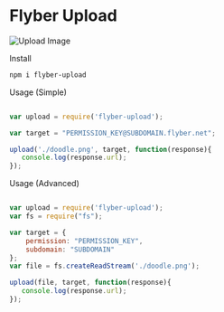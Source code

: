 # Flyber Upload 

![Upload Image](https://d13yacurqjgara.cloudfront.net/users/293483/screenshots/3012753/_031-file-upload.gif)

Install

```Bash
npm i flyber-upload
```



Usage (Simple)

```Javascript

var upload = require('flyber-upload');

var target = "PERMISSION_KEY@SUBDOMAIN.flyber.net";

upload('./doodle.png', target, function(response){
   console.log(response.url);
});

```




Usage (Advanced)
```Javascript

var upload = require('flyber-upload');
var fs = require("fs");

var target = {
    permission: "PERMISSION_KEY",
    subdomain: "SUBDOMAIN"
};
var file = fs.createReadStream('./doodle.png');

upload(file, target, function(response){
   console.log(response.url);
});

```